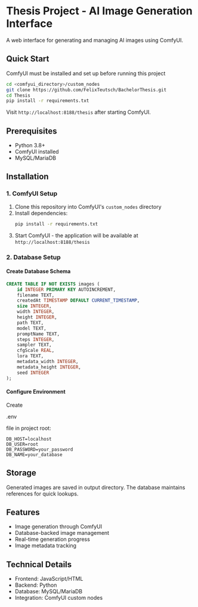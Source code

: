 # Thesis Project - AI Image Generation Interface

A web interface for generating and managing AI images using ComfyUI.

## Quick Start

ComfyUI must be installed and set up before running this project

```bash
cd <comfyui_directory>/custom_nodes
git clone https://github.com/FelixTeutsch/BachelorThesis.git
cd Thesis
pip install -r requirements.txt
```

Visit `http://localhost:8188/thesis` after starting ComfyUI.

## Prerequisites

- Python 3.8+
- ComfyUI installed
- MySQL/MariaDB

## Installation

### 1. ComfyUI Setup

1. Clone this repository into ComfyUI's `custom_nodes` directory
2. Install dependencies:
      ```bash
      pip install -r requirements.txt
      ```
3. Start ComfyUI - the application will be available at
   `http://localhost:8188/thesis`

### 2. Database Setup

#### Create Database Schema

```sql
CREATE TABLE IF NOT EXISTS images (
    id INTEGER PRIMARY KEY AUTOINCREMENT,
    filename TEXT,
    createdAt TIMESTAMP DEFAULT CURRENT_TIMESTAMP,
    size INTEGER,
    width INTEGER,
    height INTEGER,
    path TEXT,
    model TEXT,
    promptName TEXT,
    steps INTEGER,
    sampler TEXT,
    cfgScale REAL,
    lora TEXT,
    metadata_width INTEGER,
    metadata_height INTEGER,
    seed INTEGER
);
```

#### Configure Environment

Create

.env

file in project root:

```env
DB_HOST=localhost
DB_USER=root
DB_PASSWORD=your_password
DB_NAME=your_database
```

## Storage

Generated images are saved in output directory. The database maintains
references for quick lookups.

## Features

- Image generation through ComfyUI
- Database-backed image management
- Real-time generation progress
- Image metadata tracking

## Technical Details

- Frontend: JavaScript/HTML
- Backend: Python
- Database: MySQL/MariaDB
- Integration: ComfyUI custom nodes
